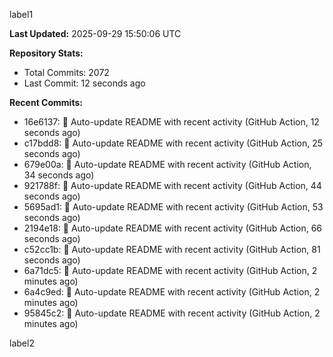 
label1 
<!-- ACTIVITY_START -->
**Last Updated:** 2025-09-29 15:50:06 UTC

**Repository Stats:**
- Total Commits: 2072
- Last Commit: 12 seconds ago

**Recent Commits:**
- 16e6137: 🤖 Auto-update README with recent activity (GitHub Action, 12 seconds ago)
- c17bdd8: 🤖 Auto-update README with recent activity (GitHub Action, 25 seconds ago)
- 679e00a: 🤖 Auto-update README with recent activity (GitHub Action, 34 seconds ago)
- 921788f: 🤖 Auto-update README with recent activity (GitHub Action, 44 seconds ago)
- 5695ad1: 🤖 Auto-update README with recent activity (GitHub Action, 53 seconds ago)
- 2194e18: 🤖 Auto-update README with recent activity (GitHub Action, 66 seconds ago)
- c52cc1b: 🤖 Auto-update README with recent activity (GitHub Action, 81 seconds ago)
- 6a71dc5: 🤖 Auto-update README with recent activity (GitHub Action, 2 minutes ago)
- 6a4c9ed: 🤖 Auto-update README with recent activity (GitHub Action, 2 minutes ago)
- 95845c2: 🤖 Auto-update README with recent activity (GitHub Action, 2 minutes ago)
<!-- ACTIVITY_END -->

label2
